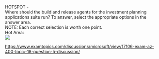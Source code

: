 HOTSPOT -<br/>Where should the build and release agents for the investment planning applications suite run? To answer, select the appropriate options in the answer area.<br/>NOTE: Each correct selection is worth one point.<br/>Hot Area:<br/><img src="https://www.examtopics.com/assets/media/exam-media/04257/0050300001.jpg" class="in-exam-image"/><br/><p><a href="https://www.examtopics.com/discussions/microsoft/view/17106-exam-az-400-topic-18-question-5-discussion/">https://www.examtopics.com/discussions/microsoft/view/17106-exam-az-400-topic-18-question-5-discussion/</a></p><script src="https://giscus.app/client.js"                    data-repo="azsamples/az204"                    data-repo-id="R_kgDOMRXzDQ"                    data-category="General"                    data-category-id="DIC_kwDOMRXzDc4Cgi27"                    data-mapping="pathname"                    data-strict="0"                    data-reactions-enabled="0"                    data-emit-metadata="0"                    data-input-position="bottom"                    data-theme="preferred_color_scheme"                    data-lang="en"                    crossorigin="anonymous"                    async>                    </script>